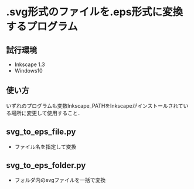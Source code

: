 # .svg形式のファイルを.eps形式に変換するプログラム

## 試行環境
- Inkscape 1.3
- Windows10

## 使い方
いずれのプログラムも変数Inkscape_PATHをInkscapeがインストールされている場所に変更して使用すること．

##  svg_to_eps_file.py
- ファイル名を指定して変換

## svg_to_eps_folder.py
- フォルダ内のsvgファイルを一括で変換
